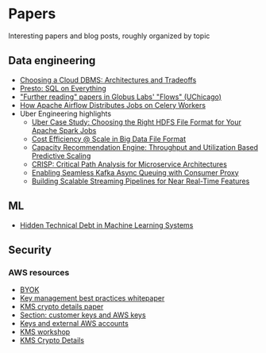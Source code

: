 # Papers

Interesting papers and blog posts, roughly organized by topic

## Data engineering

* [Choosing a Cloud DBMS: Architectures and Tradeoffs](http://vldb.org/pvldb/vol12/p2170-tan.pdf)
* [Presto: SQL on Everything](https://trino.io/Presto_SQL_on_Everything.pdf)
* ["Further reading" papers in Globus Labs' "Flows" (UChicago)](https://labs.globus.org/projects/flows.html)
* [How Apache Airflow Distributes Jobs on Celery Workers](https://www.sicara.ai/blog/2019-04-08-apache-airflow-celery-workers)
* Uber Engineering highlights
    * [Uber Case Study: Choosing the Right HDFS File Format for Your Apache Spark Jobs](https://eng.uber.com/hdfs-file-format-apache-spark/)
    * [Cost Efficiency @ Scale in Big Data File Format](https://eng.uber.com/cost-efficiency-big-data/)
    * [Capacity Recommendation Engine: Throughput and Utilization Based Predictive Scaling](https://eng.uber.com/capacity-recommendation-engine/)
    * [CRISP: Critical Path Analysis for Microservice Architectures](https://eng.uber.com/crisp-critical-path-analysis-for-microservice-architectures/)
    * [Enabling Seamless Kafka Async Queuing with Consumer Proxy](https://eng.uber.com/kafka-async-queuing-with-consumer-proxy/)
    * [Building Scalable Streaming Pipelines for Near Real-Time Features](https://eng.uber.com/building-scalable-streaming-pipelines/)

## ML

* [Hidden Technical Debt in Machine Learning Systems](https://proceedings.neurips.cc/paper/2015/file/86df7dcfd896fcaf2674f757a2463eba-Paper.pdf)

## Security

### AWS resources
* [BYOK](https://aws.amazon.com/blogs/security/demystifying-kms-keys-operations-bring-your-own-key-byok-custom-key-store-and-ciphertext-portability/)
* [Key management best practices whitepaper](https://d0.awsstatic.com/whitepapers/aws-kms-best-practices.pdf)
* [KMS crypto details paper](https://docs.aws.amazon.com/kms/latest/cryptographic-details/kms-crypto-details.pd)
* [Section: customer keys and AWS keys](https://docs.aws.amazon.com/kms/latest/developerguide/concepts.html#key-mgmt)
* [Keys and external AWS accounts](https://docs.aws.amazon.com/kms/latest/developerguide/key-policy-modifying-external-accounts.html)
* [KMS workshop](https://github.com/aws-samples/aws-kms-workshop)
* [KMS Crypto Details](https://docs.aws.amazon.com/kms/latest/cryptographic-details/kms-crypto-details.pdf)